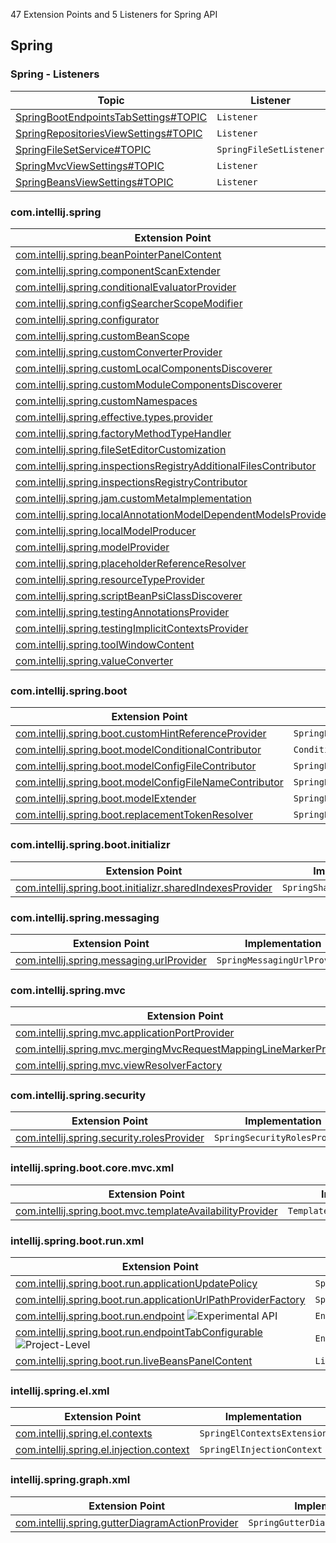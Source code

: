 [//]: # (title: Spring API Extension Point and Listener List)

<!-- Copyright 2000-2022 JetBrains s.r.o. and other contributors. Use of this source code is governed by the Apache 2.0 license that can be found in the LICENSE file. -->

47 Extension Points and 5 Listeners for Spring API

<include src="extension_point_list.md" include-id="ep_list_legend"></include>

## Spring

### Spring - Listeners

| Topic                                                                                                                                                          | Listener                |
|----------------------------------------------------------------------------------------------------------------------------------------------------------------|-------------------------|
| [SpringBootEndpointsTabSettings#TOPIC](https://jb.gg/ipe/listeners?topics=com.intellij.spring.boot.run.lifecycle.tabs.SpringBootEndpointsTabSettings.Listener) | `Listener`              |
| [SpringRepositoriesViewSettings#TOPIC](https://jb.gg/ipe/listeners?topics=com.intellij.spring.data.commons.view.SpringRepositoriesViewSettings.Listener)       | `Listener`              |
| [SpringFileSetService#TOPIC](https://jb.gg/ipe/listeners?topics=com.intellij.spring.facet.SpringFileSetService.SpringFileSetListener)                          | `SpringFileSetListener` |
| [SpringMvcViewSettings#TOPIC](https://jb.gg/ipe/listeners?topics=com.intellij.spring.mvc.toolwindow.SpringMvcViewSettings.Listener)                            | `Listener`              |
| [SpringBeansViewSettings#TOPIC](https://jb.gg/ipe/listeners?topics=com.intellij.spring.toolWindow.SpringBeansViewSettings.Listener)                            | `Listener`              |

### com.intellij.spring

| Extension Point                                                                                                                                                     | Implementation                                |
|---------------------------------------------------------------------------------------------------------------------------------------------------------------------|-----------------------------------------------|
| [com.intellij.spring.beanPointerPanelContent](https://jb.gg/ipe?extensions=com.intellij.spring.beanPointerPanelContent)                                             | `SpringBeanPointerPanelContent`               |
| [com.intellij.spring.componentScanExtender](https://jb.gg/ipe?extensions=com.intellij.spring.componentScanExtender)                                                 | `ComponentScanExtender`                       |
| [com.intellij.spring.conditionalEvaluatorProvider](https://jb.gg/ipe?extensions=com.intellij.spring.conditionalEvaluatorProvider)                                   | `ConditionalEvaluatorProvider`                |
| [com.intellij.spring.configSearcherScopeModifier](https://jb.gg/ipe?extensions=com.intellij.spring.configSearcherScopeModifier)                                     | `ConfigSearcherScopeModifier`                 |
| [com.intellij.spring.configurator](https://jb.gg/ipe?extensions=com.intellij.spring.configurator)                                                                   | `SpringConfigurator`                          |
| [com.intellij.spring.customBeanScope](https://jb.gg/ipe?extensions=com.intellij.spring.customBeanScope)                                                             | `SpringCustomBeanScope`                       |
| [com.intellij.spring.customConverterProvider](https://jb.gg/ipe?extensions=com.intellij.spring.customConverterProvider)                                             | `Provider`                                    |
| [com.intellij.spring.customLocalComponentsDiscoverer](https://jb.gg/ipe?extensions=com.intellij.spring.customLocalComponentsDiscoverer)                             | `CustomLocalComponentsDiscoverer`             |
| [com.intellij.spring.customModuleComponentsDiscoverer](https://jb.gg/ipe?extensions=com.intellij.spring.customModuleComponentsDiscoverer)                           | `CustomModuleComponentsDiscoverer`            |
| [com.intellij.spring.customNamespaces](https://jb.gg/ipe?extensions=com.intellij.spring.customNamespaces)                                                           | `SpringCustomNamespaces`                      |
| [com.intellij.spring.effective.types.provider](https://jb.gg/ipe?extensions=com.intellij.spring.effective.types.provider)                                           | `SpringBeanEffectiveTypeProvider`             |
| [com.intellij.spring.factoryMethodTypeHandler](https://jb.gg/ipe?extensions=com.intellij.spring.factoryMethodTypeHandler)                                           | `CustomFactoryMethodTypeHandler`              |
| [com.intellij.spring.fileSetEditorCustomization](https://jb.gg/ipe?extensions=com.intellij.spring.fileSetEditorCustomization)                                       | `SpringFileSetEditorCustomization`            |
| [com.intellij.spring.inspectionsRegistryAdditionalFilesContributor](https://jb.gg/ipe?extensions=com.intellij.spring.inspectionsRegistryAdditionalFilesContributor) | `AdditionalFilesContributor`                  |
| [com.intellij.spring.inspectionsRegistryContributor](https://jb.gg/ipe?extensions=com.intellij.spring.inspectionsRegistryContributor)                               | `Contributor`                                 |
| [com.intellij.spring.jam.customMetaImplementation](https://jb.gg/ipe?extensions=com.intellij.spring.jam.customMetaImplementation)                                   | `n/a`                                         |
| [com.intellij.spring.localAnnotationModelDependentModelsProvider](https://jb.gg/ipe?extensions=com.intellij.spring.localAnnotationModelDependentModelsProvider)     | `LocalAnnotationModelDependentModelsProvider` |
| [com.intellij.spring.localModelProducer](https://jb.gg/ipe?extensions=com.intellij.spring.localModelProducer)                                                       | `SpringLocalModelProducer`                    |
| [com.intellij.spring.modelProvider](https://jb.gg/ipe?extensions=com.intellij.spring.modelProvider)                                                                 | `SpringModelProvider`                         |
| [com.intellij.spring.placeholderReferenceResolver](https://jb.gg/ipe?extensions=com.intellij.spring.placeholderReferenceResolver)                                   | `SpringPlaceholderReferenceResolver`          |
| [com.intellij.spring.resourceTypeProvider](https://jb.gg/ipe?extensions=com.intellij.spring.resourceTypeProvider)                                                   | `SpringResourceTypeProvider`                  |
| [com.intellij.spring.scriptBeanPsiClassDiscoverer](https://jb.gg/ipe?extensions=com.intellij.spring.scriptBeanPsiClassDiscoverer)                                   | `ScriptBeanPsiClassDiscoverer`                |
| [com.intellij.spring.testingAnnotationsProvider](https://jb.gg/ipe?extensions=com.intellij.spring.testingAnnotationsProvider)                                       | `SpringTestingAnnotationsProvider`            |
| [com.intellij.spring.testingImplicitContextsProvider](https://jb.gg/ipe?extensions=com.intellij.spring.testingImplicitContextsProvider)                             | `SpringTestingImplicitContextsProvider`       |
| [com.intellij.spring.toolWindowContent](https://jb.gg/ipe?extensions=com.intellij.spring.toolWindowContent)                                                         | `SpringToolWindowContentProvider`             |
| [com.intellij.spring.valueConverter](https://jb.gg/ipe?extensions=com.intellij.spring.valueConverter)                                                               | `SpringValueConvertersProvider`               |

### com.intellij.spring.boot

| Extension Point                                                                                                                                 | Implementation                             |
|-------------------------------------------------------------------------------------------------------------------------------------------------|--------------------------------------------|
| [com.intellij.spring.boot.customHintReferenceProvider](https://jb.gg/ipe?extensions=com.intellij.spring.boot.customHintReferenceProvider)       | `SpringBootCustomHintReferenceProvider`    |
| [com.intellij.spring.boot.modelConditionalContributor](https://jb.gg/ipe?extensions=com.intellij.spring.boot.modelConditionalContributor)       | `ConditionalContributor`                   |
| [com.intellij.spring.boot.modelConfigFileContributor](https://jb.gg/ipe?extensions=com.intellij.spring.boot.modelConfigFileContributor)         | `SpringBootModelConfigFileContributor`     |
| [com.intellij.spring.boot.modelConfigFileNameContributor](https://jb.gg/ipe?extensions=com.intellij.spring.boot.modelConfigFileNameContributor) | `SpringBootModelConfigFileNameContributor` |
| [com.intellij.spring.boot.modelExtender](https://jb.gg/ipe?extensions=com.intellij.spring.boot.modelExtender)                                   | `SpringBootModelExtender`                  |
| [com.intellij.spring.boot.replacementTokenResolver](https://jb.gg/ipe?extensions=com.intellij.spring.boot.replacementTokenResolver)             | `SpringBootReplacementTokenResolver`       |

### com.intellij.spring.boot.initializr

| Extension Point                                                                                                                                     | Implementation                |
|-----------------------------------------------------------------------------------------------------------------------------------------------------|-------------------------------|
| [com.intellij.spring.boot.initializr.sharedIndexesProvider](https://jb.gg/ipe?extensions=com.intellij.spring.boot.initializr.sharedIndexesProvider) | `SpringSharedIndexesProvider` |

### com.intellij.spring.messaging

| Extension Point                                                                                                     | Implementation               |
|---------------------------------------------------------------------------------------------------------------------|------------------------------|
| [com.intellij.spring.messaging.urlProvider](https://jb.gg/ipe?extensions=com.intellij.spring.messaging.urlProvider) | `SpringMessagingUrlProvider` |

### com.intellij.spring.mvc

| Extension Point                                                                                                                                                       | Implementation                                     |
|-----------------------------------------------------------------------------------------------------------------------------------------------------------------------|----------------------------------------------------|
| [com.intellij.spring.mvc.applicationPortProvider](https://jb.gg/ipe?extensions=com.intellij.spring.mvc.applicationPortProvider)                                       | `SpringApplicationPortProvider`                    |
| [com.intellij.spring.mvc.mergingMvcRequestMappingLineMarkerProvider](https://jb.gg/ipe?extensions=com.intellij.spring.mvc.mergingMvcRequestMappingLineMarkerProvider) | `SpringMergingMvcRequestMappingLineMarkerProvider` |
| [com.intellij.spring.mvc.viewResolverFactory](https://jb.gg/ipe?extensions=com.intellij.spring.mvc.viewResolverFactory)                                               | `ViewResolverFactory`                              |

### com.intellij.spring.security

| Extension Point                                                                                                       | Implementation                |
|-----------------------------------------------------------------------------------------------------------------------|-------------------------------|
| [com.intellij.spring.security.rolesProvider](https://jb.gg/ipe?extensions=com.intellij.spring.security.rolesProvider) | `SpringSecurityRolesProvider` |

### intellij.spring.boot.core.mvc.xml

| Extension Point                                                                                                                                     | Implementation                 |
|-----------------------------------------------------------------------------------------------------------------------------------------------------|--------------------------------|
| [com.intellij.spring.boot.mvc.templateAvailabilityProvider](https://jb.gg/ipe?extensions=com.intellij.spring.boot.mvc.templateAvailabilityProvider) | `TemplateAvailabilityProvider` |

### intellij.spring.boot.run.xml

| Extension Point                                                                                                                                                           | Implementation                                |
|---------------------------------------------------------------------------------------------------------------------------------------------------------------------------|-----------------------------------------------|
| [com.intellij.spring.boot.run.applicationUpdatePolicy](https://jb.gg/ipe?extensions=com.intellij.spring.boot.run.applicationUpdatePolicy)                                 | `SpringBootApplicationUpdatePolicy`           |
| [com.intellij.spring.boot.run.applicationUrlPathProviderFactory](https://jb.gg/ipe?extensions=com.intellij.spring.boot.run.applicationUrlPathProviderFactory)             | `SpringBootApplicationUrlPathProviderFactory` |
| [com.intellij.spring.boot.run.endpoint](https://jb.gg/ipe?extensions=com.intellij.spring.boot.run.endpoint) ![Experimental API][experimental]                             | `Endpoint`                                    |
| [com.intellij.spring.boot.run.endpointTabConfigurable](https://jb.gg/ipe?extensions=com.intellij.spring.boot.run.endpointTabConfigurable) ![Project-Level][project-level] | `EndpointTabConfigurable`                     |
| [com.intellij.spring.boot.run.liveBeansPanelContent](https://jb.gg/ipe?extensions=com.intellij.spring.boot.run.liveBeansPanelContent)                                     | `LiveBeansPanelContent`                       |

### intellij.spring.el.xml

| Extension Point                                                                                                   | Implementation              |
|-------------------------------------------------------------------------------------------------------------------|-----------------------------|
| [com.intellij.spring.el.contexts](https://jb.gg/ipe?extensions=com.intellij.spring.el.contexts)                   | `SpringElContextsExtension` |
| [com.intellij.spring.el.injection.context](https://jb.gg/ipe?extensions=com.intellij.spring.el.injection.context) | `SpringElInjectionContext`  |

### intellij.spring.graph.xml

| Extension Point                                                                                                                 | Implementation                      |
|---------------------------------------------------------------------------------------------------------------------------------|-------------------------------------|
| [com.intellij.spring.gutterDiagramActionProvider](https://jb.gg/ipe?extensions=com.intellij.spring.gutterDiagramActionProvider) | `SpringGutterDiagramActionProvider` |

[experimental]: https://img.shields.io/badge/-Experimental_API-red?style=flat-square
[internal]: https://img.shields.io/badge/-Internal_API-darkred?style=flat-square
[project-level]: https://img.shields.io/badge/-Project--Level-blue?style=flat-square
[non-dynamic]: https://img.shields.io/badge/-Non--Dynamic-orange?style=flat-square
[deprecated]: https://img.shields.io/badge/-Deprecated-lightgrey?style=flat-square
